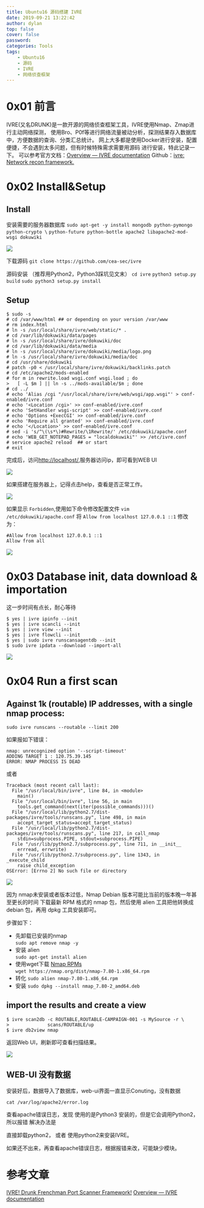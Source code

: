 ```yaml
---
title: Ubuntu16 源码搭建 IVRE
date: 2019-09-21 13:22:42
author: dylan
top: false
cover: false
password: 
categories: Tools
tags: 
    - Ubuntu16
    - 源码
    - IVRE
    - 网络侦查框架
---
```

# 0x01 前言
IVRE(又名DRUNK)是一款开源的网络侦查框架工具，IVRE使用Nmap、Zmap进行主动网络探测，
使用Bro、P0f等进行网络流量被动分析，探测结果存入数据库中，方便数据的查询、分类汇总统计。
网上大多都是使用Docker进行安装，配置便捷，不会遇到太多问题，但有时候特殊需求需要用源码
进行安装，特此记录一下。
可以参考官方文档：[Overview — IVRE documentation](https://doc.ivre.rocks/en/latest/overview/index.html)
Github：[ivre: Network recon framework.](https://github.com/cea-sec/ivre)

# 0x02 Install&Setup
## Install
安装需要的服务器数据库
`sudo apt-get -y install mongodb python-pymongo python-crypto \`
`python-future python-bottle apache2 libapache2-mod-wsgi dokuwiki`

![](https://raw.githubusercontent.com/dylan903/ImgUrl/master/Img/20190921161300.png)

下载源码
`git clone https://github.com/cea-sec/ivre`

源码安装
（推荐用Python2，Python3踩坑见文末）
`cd ivre`
`python3 setup.py build`
`sudo python3 setup.py install`

## Setup
```
$ sudo -s
# cd /var/www/html ## or depending on your version /var/www
# rm index.html
# ln -s /usr/local/share/ivre/web/static/* .
# cd /var/lib/dokuwiki/data/pages
# ln -s /usr/local/share/ivre/dokuwiki/doc
# cd /var/lib/dokuwiki/data/media
# ln -s /usr/local/share/ivre/dokuwiki/media/logo.png
# ln -s /usr/local/share/ivre/dokuwiki/media/doc
# cd /usr/share/dokuwiki
# patch -p0 < /usr/local/share/ivre/dokuwiki/backlinks.patch
# cd /etc/apache2/mods-enabled
# for m in rewrite.load wsgi.conf wsgi.load ; do
>   [ -L $m ] || ln -s ../mods-available/$m ; done
# cd ../
# echo 'Alias /cgi "/usr/local/share/ivre/web/wsgi/app.wsgi"' > conf-enabled/ivre.conf
# echo '<Location /cgi>' >> conf-enabled/ivre.conf
# echo 'SetHandler wsgi-script' >> conf-enabled/ivre.conf
# echo 'Options +ExecCGI' >> conf-enabled/ivre.conf
# echo 'Require all granted' >> conf-enabled/ivre.conf
# echo '</Location>' >> conf-enabled/ivre.conf
# sed -i 's/^\(\s*\)#Rewrite/\1Rewrite/' /etc/dokuwiki/apache.conf
# echo 'WEB_GET_NOTEPAD_PAGES = "localdokuwiki"' >> /etc/ivre.conf
# service apache2 reload  ## or start
# exit
```

完成后，访问[http://localhost/](http://localhost/),服务器访问ip，即可看到WEB UI

![](https://raw.githubusercontent.com/dylan903/ImgUrl/master/Img/20190921163114.png)

如果搭建在服务器上，记得点击help，查看是否正常工作。

![](https://raw.githubusercontent.com/dylan903/ImgUrl/master/Img/20190921164623.png)

如果显示 `Forbidden`,使用如下命令修改配置文件
`vim /etc/dokuwiki/apache.conf`
将
`Allow from localhost 127.0.0.1 ::1`
修改为：
```
#Allow from localhost 127.0.0.1 ::1
Allow from all
```

![](https://raw.githubusercontent.com/dylan903/ImgUrl/master/Img/20190921165037.png)

# 0x03 Database init, data download & importation
这一步时间有点长，耐心等待

```
$ yes | ivre ipinfo --init
$ yes | ivre scancli --init
$ yes | ivre view --init
$ yes | ivre flowcli --init
$ yes | sudo ivre runscansagentdb --init
$ sudo ivre ipdata --download --import-all
```

![](https://raw.githubusercontent.com/dylan903/ImgUrl/master/Img/20190921203152.png)

# 0x04 Run a first scan
## Against 1k (routable) IP addresses, with a single nmap process:

`sudo ivre runscans --routable --limit 200`

如果报如下错误：
```
nmap: unrecognized option '--script-timeout'
ADDING TARGET 1 : 120.75.39.145
ERROR: NMAP PROCESS IS DEAD
```
或者
```
Traceback (most recent call last):
  File "/usr/local/bin/ivre", line 84, in <module>
    main()
  File "/usr/local/bin/ivre", line 56, in main
    tools.get_command(next(iter(possible_commands)))()
  File "/usr/local/lib/python2.7/dist-packages/ivre/tools/runscans.py", line 498, in main
    accept_target_status=accept_target_status)
  File "/usr/local/lib/python2.7/dist-packages/ivre/tools/runscans.py", line 217, in call_nmap
    stdin=subprocess.PIPE, stdout=subprocess.PIPE)
  File "/usr/lib/python2.7/subprocess.py", line 711, in __init__
    errread, errwrite)
  File "/usr/lib/python2.7/subprocess.py", line 1343, in _execute_child
    raise child_exception
OSError: [Errno 2] No such file or directory
```

![](https://raw.githubusercontent.com/dylan903/ImgUrl/master/Img/20190920111226.png)

因为 nmap未安装或者版本过低，Nmap Debian 版本可能比当前的版本晚一年甚至更长的时间
下载最新 RPM 格式的 nmap 包，然后使用 alien 工具把他转换成 debian 包，再用 dpkg 工具安装即可。

步骤如下：

* 先卸载已安装的nmap   
 `sudo apt remove nmap -y `
* 安装 alien  
 `sudo apt-get install alien`
* 使用wget下载  [Nmap RPMs](https://nmap.org/download.html)     
 `wget https://nmap.org/dist/nmap-7.80-1.x86_64.rpm`
* 转化
 `sudo alien nmap-7.80-1.x86_64.rpm`
* 安装 
 `sudo dpkg --install nmap_7.80-2_amd64.deb`

## import the results and create a view

```
$ ivre scan2db -c ROUTABLE,ROUTABLE-CAMPAIGN-001 -s MySource -r \
>              scans/ROUTABLE/up
$ ivre db2view nmap
```
返回Web UI，刷新即可查看扫描结果。

![](https://raw.githubusercontent.com/dylan903/ImgUrl/master/Img/20190921213155.png)


## WEB-UI 没有数据

安装好后，数据导入了数据库，web-ui界面一直显示Conuting，没有数据

`cat /var/log/apache2/error.log`

查看apache错误日志，发现
使用的是Python3 安装的，但是它会调用Python2，所以报错
解决办法是

直接卸载python2，
或者
使用python2来安装IVRE。

如果还不出来，再查看apache错误日志，根据报错来改，可能缺少模块。

# 参考文章
[IVRE! Drunk Frenchman Port Scanner Framework!](https://mstajbakhsh.ir/ivre-drunk-frenchman-port-scanner-framework/)
[Overview — IVRE documentation](https://doc.ivre.rocks/en/latest/overview/index.html)